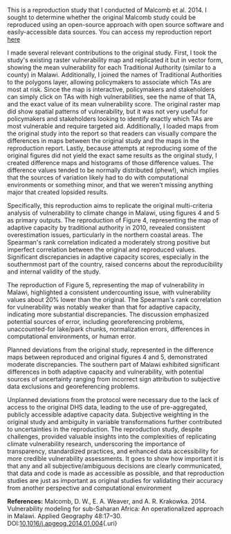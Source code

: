 This is a reproduction study that I conducted of Malcomb et al. 2014.  I sought to determine whether the original Malcomb study could be reproduced using an open-source approach with open source software and easily-accessible data sources.  You can access my reproduction report [here](https://whprocter.github.io/RPr-Malcomb-2014/)

I made several relevant contributions to the original study.  First, I took the study's existing raster vulnerability map and replicated it but in vector form, showing the mean vulnerability for each Traditional Authority (similar to a county) in Malawi. Additionally, I joined the names of Traditional Authorities to the polygons layer, allowing policymakers to associate which TAs are most at risk.  Since the map is interactive, policymakers and stakeholders can simply click on TAs with high vulnerabilities, see the name of that TA, and the exact value of its mean vulnerability score.  The original raster map did show spatial patterns of vulnerability, but it was not very useful for policymakers and stakeholders looking to identify exactly which TAs are most vulnerable and require targeted aid.  Additionally, I loaded maps from the original study into the report so that readers can visually compare the differences in maps between the original study and the maps in the reproduction report.  Lastly, because attempts at reproducing some of the original figures did not yield the exact same results as the original study, I created difference maps and histograms of those difference values.  The difference values tended to be normally distributed (phew!), which implies that the sources of variation likely had to do with computational environments or something minor, and that we weren't missing anything major that created lopsided results.

Specifically, this reproduction aims to replicate the original multi-criteria analysis of vulnerability to climate change in Malawi, using figures 4 and 5 as primary outputs. The reproduction of Figure 4, representing the map of adaptive capacity by traditional authority in 2010, revealed consistent overestimation issues, particularly in the northern coastal areas. The Spearman's rank correlation indicated a moderately strong positive but imperfect correlation between the original and reproduced values. Significant discrepancies in adaptive capacity scores, especially in the southernmost part of the country, raised concerns about the reproducibility and internal validity of the study.

The reproduction of Figure 5, representing the map of vulnerability in Malawi, highlighted a consistent undercounting issue, with vulnerability values about 20% lower than the original. The Spearman's rank correlation for vulnerability was notably weaker than that for adaptive capacity, indicating more substantial discrepancies. The discussion emphasized potential sources of error, including georeferencing problems, unaccounted-for lake/park chunks, normalization errors, differences in computational environments, or human error.

Planned deviations from the original study, represented in the difference maps between reproduced and original figures 4 and 5, demonstrated moderate discrepancies. The southern part of Malawi exhibited significant differences in both adaptive capacity and vulnerability, with potential sources of uncertainty ranging from incorrect sign attribution to subjective data exclusions and georeferencing problems.

Unplanned deviations from the protocol were necessary due to the lack of access to the original DHS data, leading to the use of pre-aggregated, publicly accessible adaptive capacity data. Subjective weighting in the original study and ambiguity in variable transformations further contributed to uncertainties in the reproduction. The reproduction study, despite challenges, provided valuable insights into the complexities of replicating climate vulnerability research, underscoring the importance of transparency, standardized practices, and enhanced data accessibility for more credible vulnerability assessments. It goes to show how important it is that any and all subjective/ambiguous decisions are clearly communicated, that data and code is made as accessible as possible, and that reproduction studies are just as important as original studies for validating their accuracy from another perspective and computational environment



**References:**
Malcomb, D. W., E. A. Weaver, and A. R. Krakowka. 2014. Vulnerability modeling for sub-Saharan Africa: An operationalized approach in Malawi. Applied Geography 48:17–30. DOI:[10.1016/j.apgeog.2014.01.004](DOI:%5B10.1016/j.apgeog.2014.01.004){.uri}
